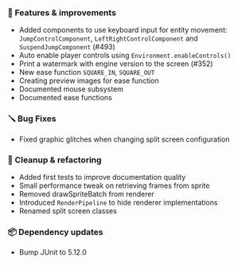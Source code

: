### 🚀 Features & improvements

- Added components to use keyboard input for entity movement: `JumpControlComponent`, `LeftRightControlComponent` and `SuspendJumpComponent` (#493)
- Auto enable player controls using `Environment.enableControls()`
- Print a watermark with engine version to the screen (#352)
- New ease function `SQUARE_IN`, `SQUARE_OUT`
- Creating preview images for ease function
- Documented mouse subsystem
- Documented ease functions

### 🪛 Bug Fixes

- Fixed graphic glitches when changing split screen configuration

### 🧽 Cleanup & refactoring

- Added first tests to improve documentation quality
- Small performance tweak on retrieving frames from sprite
- Removed drawSpriteBatch from renderer
- Introduced `RenderPipeline` to hide renderer implementations
- Renamed split screen classes

### 📦 Dependency updates

- Bump JUnit to 5.12.0